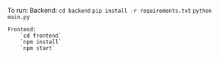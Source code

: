 To run:
    Backend:
        `cd backend`
        `pip install -r requirements.txt`
        `python main.py`

    Frontend:
        `cd frontend`
        `npm install`
        `npm start`